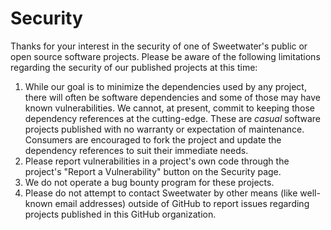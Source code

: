 # Security

Thanks for your interest in the security of one of Sweetwater's public or open source software projects. Please be aware of the following limitations regarding the security of our published projects at this time:

1. While our goal is to minimize the dependencies used by any project, there will often be software dependencies and some of those may have known vulnerabilities. We cannot, at present, commit to keeping those dependency references at the cutting-edge. These are _casual_ software projects published with no warranty or expectation of maintenance. Consumers are encouraged to fork the project and update the dependency references to suit their immediate needs.
2. Please report vulnerabilities in a project's own code through the project's "Report a Vulnerability" button on the Security page.
3. We do not operate a bug bounty program for these projects.
4. Please do not attempt to contact Sweetwater by other means (like well-known email addresses) outside of GitHub to report issues regarding projects published in this GitHub organization.
